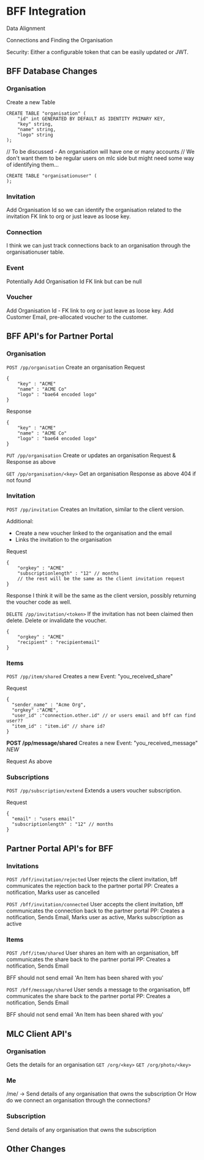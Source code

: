 # BFF Integration


Data Alignment


Connections and Finding the Organisation


Security: Either a configurable token that can be easily updated or JWT.


## BFF Database Changes


### Organisation
Create a new Table
```
CREATE TABLE "organisation" (
    "id" int GENERATED BY DEFAULT AS IDENTITY PRIMARY KEY,
    "key" string,
    "name" string,
    "logo" string
);
```

// To be discussed - An organisation will have one or many accounts
// We don't want them to be regular users on mlc side but might need some way of identifying them...
```
CREATE TABLE "organisationuser" (
);

```

### Invitation
Add Organisation Id so we can identify the organisation related to the invitation
FK link to org or just leave as loose key.


### Connection
I think we can just track connections back to an organisation through the organisationuser table.


### Event
Potentially Add Organisation Id
FK link but can be null


### Voucher
Add Organisation Id - FK link to org or just leave as loose key.
Add Customer Email, pre-allocated voucher to the customer.




## BFF API's for Partner Portal

### Organisation

`POST /pp/organisation`
Create an organisation
Request
```
{
    "key" : "ACME"
    "name" : "ACME Co"
    "logo" : "bae64 encoded logo"
}
```

Response
```
{
    "key" : "ACME"
    "name" : "ACME Co"
    "logo" : "bae64 encoded logo"
}
```


 `PUT /pp/organisation`
 Create or updates an organisation
 Request & Response as above
 

`GET /pp/organisation/<key>`
Get an organisation
Response as above
404 if not found




### Invitation
`POST /pp/invitation`
Creates an Invitation, similar to the client version.

Additional:
 - Create a new voucher linked to the organisation and the email
 - Links the invitation to the organisation

Request
```
{
    "orgkey" : "ACME"
    "subscriptionlength" : "12" // months
    // the rest will be the same as the client invitation request
}
```

Response
I think it will be the same as the client version, possibly returning the voucher code as well.


`DELETE /pp/invitation/<token>`
If the invitation has not been claimed then delete.
Delete or invalidate the voucher.
```
{
    "orgkey" : "ACME"
    "recipient" : "recipientemail"
}
```


### Items
`POST /pp/item/shared`
Creates a new Event: "you_received_share"

Request 
```
{
  "sender_name" : "Acme Org",
  "orgkey" :"ACME",
  "user_id" :"connection.other.id" // or users email and bff can find user??
  "item_id" : "item.id" // share id?
}
```


**POST /pp/message/shared**
Creates a new Event: "you_received_message" *NEW*

Request 
As above


### Subscriptions

`POST /pp/subscription/extend`
Extends a users voucher subscription.

Request 
```
{
  "email" : "users email"
  "subscriptionlength" : "12" // months
}
```


## Partner Portal API's for BFF

### Invitations
`POST /bff/invitation/rejected`
User rejects the client invitation, bff communicates the rejection back to the partner portal
PP: Creates a notification, Marks user as cancelled


`POST /bff/invitation/connected`
User accepts the client invitation, bff communicates the connection back to the partner portal
PP: Creates a notification, Sends Email, Marks user as active, Marks subscription as active


### Items 
`POST /bff/item/shared`
User shares an item with an organisation, bff communicates the share back to the partner portal
PP: Creates a notification, Sends Email

BFF should not send email 'An Item has been shared with you'


`POST /bff/message/shared`
User sends a message to the organisation, bff communicates the share back to the partner portal
PP: Creates a notification, Sends Email

BFF should not send email 'An Item has been shared with you'


## MLC Client API's

### Organisation
Gets the details for an organisation
`GET /org/<key>`
`GET /org/photo/<key>`


### Me
/me/
  -> Send details of any organisation that owns the subscription
Or How do we connect an organisation through the connections?


### Subscription
Send details of any organisation that owns the subscription




Other Changes
---------

